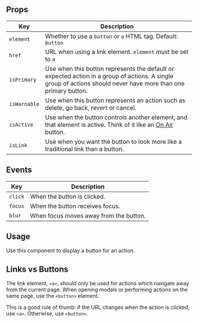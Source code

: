 ## Props

| Key | Description |
| --- | --- |
| `element` | Whether to use a `button` or `a` HTML tag. Default: `button` |
| `href` | URL when using a link element. `element` must be set to `a` |
| `isPrimary` | Use when this button represents the default or expected action in a group of actions. A single group of actions should never have more than one primary button. |
| `isWarnable` | Use when this button represents an action such as delete, go back, revert or cancel. |
| `isActive` | Use when the button controls another element, and that element is active. Think of it like an [On Air](https://www.google.co.uk/search?q=on+air+sign&tbm=isch) button. |
| `isLink` | Use when you want the button to look more like a traditional link than a button. |

## Events

| Key     | Description                            |
| ------- | -------------------------------------- |
| `click` | When the button is clicked.            |
| `focus` | When the button receives focus.        |
| `blur`  | When focus moves away from the button. |

## Usage

Use this component to display a button for an action.

## Links vs Buttons

The link element, `<a>`, should only be used for actions which navigate away from the current page. When opening modals or performing actions on the same page, use the `<button>` element.

This is a good rule of thumb: if the URL changes when the action is clicked, use `<a>`. Otherwise, use `<button>`.
